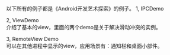 以下所有的例子都是《Android开发艺术探索》的例子。
1, IPCDemo

2, ViewDemo<br>
  介绍了基本的view，里面的两个demo是关于解决滑动冲突的实例。
  
3, RemoteView Demo<br>
  可以在其他进程中显示的view，应用场景有：通知栏和桌面小部件。
